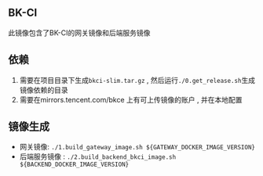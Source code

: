 ## BK-CI
此镜像包含了BK-CI的网关镜像和后端服务镜像

## 依赖
1. 需要在项目目录下生成`bkci-slim.tar.gz` , 然后运行`./0.get_release.sh`生成镜像依赖的目录
2. 需要在mirrors.tencent.com/bkce 上有可上传镜像的账户 , 并在本地配置

## 镜像生成
- 网关镜像: `./1.build_gateway_image.sh ${GATEWAY_DOCKER_IMAGE_VERSION}`
- 后端服务镜像 : `./2.build_backend_bkci_image.sh ${BACKEND_DOCKER_IMAGE_VERSION}`
